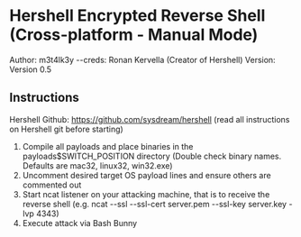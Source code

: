 # Hershell Encrypted Reverse Shell (Cross-platform - Manual Mode)

Author: m3t4lk3y --creds: Ronan Kervella (Creator of Hershell)
Version: Version 0.5

## Instructions

Hershell Github: https://github.com/sysdream/hershell (read all instructions on Hershell git before starting)

1. Compile all payloads and place binaries in the payloads\$SWITCH_POSITION directory (Double check binary names. Defaults are mac32, linux32, win32.exe)
2. Uncomment desired target OS payload lines and ensure others are commented out
3. Start ncat listener on your attacking machine, that is to receive the reverse shell (e.g. ncat --ssl --ssl-cert server.pem --ssl-key server.key -lvp 4343)
4. Execute attack via Bash Bunny
